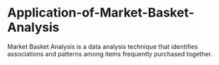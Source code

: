 # Application-of-Market-Basket-Analysis
Market Basket Analysis is a data analysis technique that identifies associations and patterns among items frequently purchased together.
